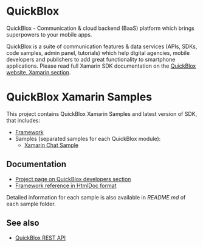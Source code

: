 # QuickBlox 
QuickBlox - Communication & cloud backend (BaaS) platform which brings superpowers to your mobile apps.

QuickBlox is a suite of communication features & data services (APIs, SDKs, code samples, admin panel, tutorials) which help digital agencies, mobile developers and publishers to add great functionality to smartphone applications. 
Please read full Xamarin SDK documentation on the [QuickBlox website, Xamarin section](http://quickblox.com/developers/Xamarin).

# QuickBlox Xamarin Samples

This project contains QuickBlox Xamarin Samples and latest version of SDK, that includes:

* [Framework](https://www.nuget.org/packages/Quickblox.Sdk.Xamarin/)
* Samples (separated samples for each QuickBlox module):
  * [Xamarin Chat Sample](https://github.com/QuickBlox/quickblox-dotnet-sdk)
  

## Documentation

* [Project page on QuickBlox developers section](http://quickblox.com/developers/Xamarin)
* [Framework reference in HtmlDoc format](http://sdk.quickblox.com/xamarin/documentation/)

Detailed information for each sample is also available in *README.md* of each sample folder.

## See also

* [QuickBlox REST API](http://quickblox.com/developers/Overview)
